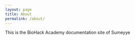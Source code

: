 ```yaml
---
layout: page
title: About
permalink: /about/
---
```


This is the BioHack Academy documentation site of Sumeyye
